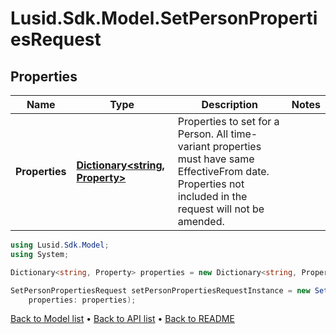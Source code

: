 # Lusid.Sdk.Model.SetPersonPropertiesRequest

## Properties

Name | Type | Description | Notes
------------ | ------------- | ------------- | -------------
**Properties** | [**Dictionary&lt;string, Property&gt;**](Property.md) | Properties to set for a Person. All time-variant properties must have same EffectiveFrom date. Properties not included in the request will not be amended. | 

```csharp
using Lusid.Sdk.Model;
using System;

Dictionary<string, Property> properties = new Dictionary<string, Property>();

SetPersonPropertiesRequest setPersonPropertiesRequestInstance = new SetPersonPropertiesRequest(
    properties: properties);
```

[Back to Model list](../README.md#documentation-for-models) &#8226; [Back to API list](../README.md#documentation-for-api-endpoints) &#8226; [Back to README](../README.md)
